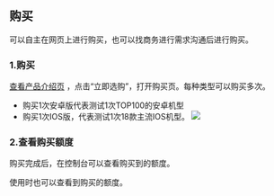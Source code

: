 ## 购买

可以自主在网页上进行购买，也可以找商务进行需求沟通后进行购买。
### 1.购买
<a targert="_blank" href="https://www.qcloud.com/product/ect">查看产品介绍页</a> ，点击“立即选购”，打开购买页。每种类型可以购买多次。  


- 购买1次安卓版代表测试1次TOP100的安卓机型
- 购买1次IOS版，代表测试1次18款主流IOS机型。
![](https://mc.qcloudimg.com/static/img/fa19345fe80f15d9256709439adb8293/image.png)

### 2.查看购买额度

购买完成后，在控制台可以查看购买到的额度。



使用时也可以查看到购买的额度。







